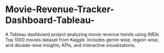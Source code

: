 # Movie-Revenue-Tracker-Dashboard-Tableau-
A Tableau dashboard project analyzing movie revenue trends using IMDb Top 1000 movies dataset from Kaggle. Includes genre-wise, region-wise, and decade-wise insights, KPIs, and interactive visualizations.
